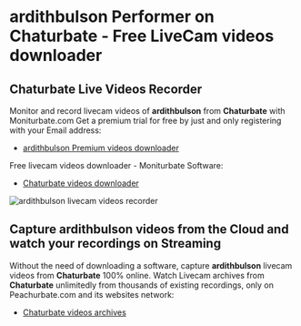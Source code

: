 # ardithbulson Performer on Chaturbate - Free LiveCam videos downloader

## Chaturbate Live Videos Recorder

Monitor and record livecam videos of **ardithbulson** from **Chaturbate** with Moniturbate.com
Get a premium trial for free by just and only registering with your Email address:
* [ardithbulson Premium videos downloader](https://moniturbate.com/request-demo-licence-key.html)

Free livecam videos downloader - Moniturbate Software:
* [Chaturbate videos downloader](https://moniturbate.com/moniturbate-download-software.html)

![ardithbulson livecam videos recorder](https://peachurnet.com/templates/moniturbate-software.png)


## Capture ardithbulson videos from the Cloud and watch your recordings on Streaming

Without the need of downloading a software, capture **ardithbulson** livecam videos from **Chaturbate** 100% online.
Watch Livecam archives from **Chaturbate** unlimitedly from thousands of existing recordings, only on Peachurbate.com and its websites network:
* [Chaturbate videos archives](https://peachurnet.com/)